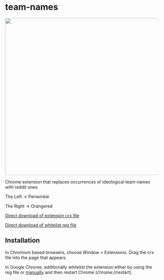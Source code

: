 team-names
=============

<img src="https://github.com/acortelyou/team-names/raw/master/logo.png" width="512">

Chrome extension that replaces occurrences of ideological team names with reddit ones

The Left  → Periwinkle
 
The Right → Orangered


[Direct download of extension crx file](https://github.com/acortelyou/team-names/blob/master/TeamNames.crx?raw=true)

[Direct download of whitelist reg file](https://github.com/acortelyou/team-names/blob/master/GoogleChromeExtensionInstallWhitelist.reg?raw=true)

Installation
------------

In Chromium based browsers, choose Window > Extensions.  Drag the crx file into the page that appears.

In Google Chrome, additionally whitelist the extension either by using the reg file or [manually](https://www.chromium.org/administrators/policy-list-3#ExtensionInstallWhitelist) and then restart Chrome (chrome://restart).
